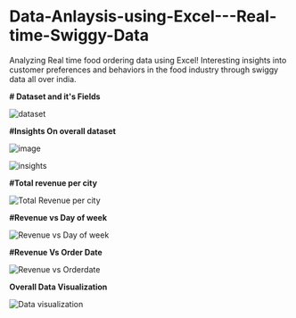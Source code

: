 # Data-Anlaysis-using-Excel---Real-time-Swiggy-Data
Analyzing Real time food ordering data using Excel!
Interesting insights into customer preferences and behaviors in the food industry through swiggy data all over india.

**# Dataset and it's Fields**

![dataset](https://github.com/deva-246/Data-Anlaysis-using-Excel---Real-time-Swiggy-Data/assets/75877347/5cc2bbfd-acc7-4d33-9d44-8b5034e34179)


**#Insights On overall dataset**

![image](https://github.com/deva-246/Data-Anlaysis-using-Excel---Real-time-Swiggy-Data/assets/75877347/7d242fd0-4d66-4008-801d-b25487a899f2)



![insights](https://github.com/deva-246/Data-Anlaysis-using-Excel---Real-time-Swiggy-Data/assets/75877347/b51bc1b9-3195-4db2-af77-dd089dbfcaf3)



**#Total revenue per city**

![Total Revenue per city](https://github.com/deva-246/Data-Anlaysis-using-Excel---Real-time-Swiggy-Data/assets/75877347/0b9df9c0-34f2-44d1-afdf-c6a5c002fa6c)


**#Revenue vs Day of week**

![Revenue vs Day of week](https://github.com/deva-246/Data-Anlaysis-using-Excel---Real-time-Swiggy-Data/assets/75877347/a69fda94-98a1-46ad-9887-532acf95b4d0)


**#Revenue Vs Order Date**

![Revenue vs Orderdate](https://github.com/deva-246/Data-Anlaysis-using-Excel---Real-time-Swiggy-Data/assets/75877347/02fd77e6-21cf-4793-8faf-c4a757eb0297)


**Overall Data Visualization**

![Data visualization](https://github.com/deva-246/Data-Anlaysis-using-Excel---Real-time-Swiggy-Data/assets/75877347/1326af6c-1310-407f-b183-2555ea0e9ae1)



